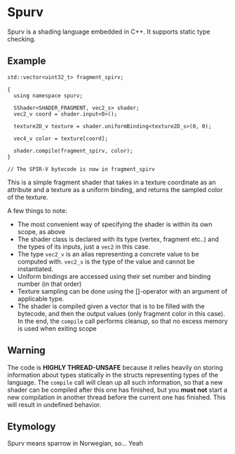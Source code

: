 # Spurv

Spurv is a shading language embedded in C++. It supports static type checking.

## Example

```
std::vector<uint32_t> fragment_spirv;

{
  using namespace spurv;

  SShader<SHADER_FRAGMENT, vec2_s> shader;
  vec2_v coord = shader.input<0>();

  texture2D_v texture = shader.uniformBinding<texture2D_s>(0, 0);

  vec4_v color = texture[coord];
    
  shader.compile(fragment_spirv, color);
}

// The SPIR-V bytecode is now in fragment_spirv
```

This is a simple fragment shader that takes in a texture coordinate as an attribute and a texture as a uniform binding, and returns the sampled color of the texture.

A few things to note:
- The most convenient way of specifying the shader is within its own scope, as above
- The shader class is declared with its type (vertex, fragment etc..) and the types of its inputs, just a `vec2` in this case. 
- The type `vec2_v` is an alias representing a concrete value to be computed with. `vec2_s` is the type of the value and cannot be instantiated.
- Uniform bindings are accessed using their set number and binding number (in that order)
- Texture sampling can be done using the \[\]-operator with an argument of applicable type. 
- The shader is compiled given a vector that is to be filled with the bytecode, and then the output values (only fragment color in this case). In the end, the `compile` call performs cleanup, so that no excess memory is used when exiting scope

## Warning

The code is __HIGHLY THREAD-UNSAFE__ because it relies heavily on storing information about types statically in the structs representing types of the language. The `compile` call will clean up all such information, so that a new shader can be compiled after this one has finished, but you __must not__ start a new compilation in another thread before the current one has finished. This will result in undefined behavior.

## Etymology

Spurv means sparrow in Norwegian, so... Yeah
